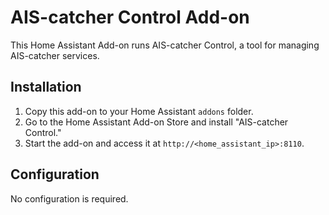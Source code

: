 # AIS-catcher Control Add-on

This Home Assistant Add-on runs AIS-catcher Control, a tool for managing AIS-catcher services.

## Installation

1. Copy this add-on to your Home Assistant `addons` folder.
2. Go to the Home Assistant Add-on Store and install "AIS-catcher Control."
3. Start the add-on and access it at `http://<home_assistant_ip>:8110`.

## Configuration

No configuration is required.
